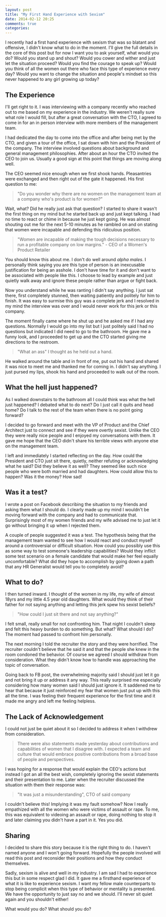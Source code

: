 ```yaml
---
layout: post
title: "My First Hand Experience with Sexism"
date: 2014-02-12 20:25
comments: true
categories: 
---
```


I recently had a first hand experience with sexism that was so blatant and offensive, I didn't know
what to do in the moment.  I'll give the full details in the core of this post but for now I want
you to ask yourself, what would you do?  Would you stand up and shout?  Would you cower and wither
and just let the situation proceed?  Would you find the courage to speak up?  Would you think of all
the women out there who face this type of experience every day?  Would you want to change the
situation and people's mindset so this never happened to any girl growing up today?

<!--more-->

## The Experience

I'll get right to it.  I was interviewing with a company recently who reached out to me based on my
experience in the industry.  We weren't really sure what role I would fill, but after a great
conversation with the CTO, I agreed to come in for an in person interview with more members of the
management team.

I had dedicated the day to come into the office and after being met by the CTO, and given a tour of
the office, I sat down with him and the President of the company.  The interview involved questions
about background and general management philosophies.  After about an hour the CTO invited the CEO
to join us.  Usually a good sign at this point that things are moving along well.

The CEO seemed nice enough when we first shook hands.  Pleasantries were exchanged and then right
out of the gate it happened.  His first question to me:

> "Do you wonder why there are no women on the management team at a company who's product is for
> women?"

Wait, what?  Did he really just ask that question?  I started to share it wasn't the first thing on
my mind but he started back up and just kept talking.  I had no time to react or chime in because he
just kept going.  He was almost shouting out me for the next 5-10 minutes as he rambled on and on
stating that women were incapable and defending this ridiculous position.

> "Women are incapable of making the tough decisions necessary to run a profitable company on low
> margins." - CEO of a Women's Product Retailer

You should know this about me.  I don't do well around _alpha males_.  I personally think saying
you are this type of person is an inexcusable justification for being an asshole.  I don't have time
for it and don't want to be associated with people like this.  I choose to lead by example and just
quietly walk away and ignore these people rather than argue or fight back.

Now you understand while he was ranting I didn't say anything.  I just sat there, first completely
stunned, then waiting patiently and politely for him to finish.  It was easy to surmise this guy was
a complete jerk and I resolved in my mind the interview was over and I would never work for this
jerk or this company.

The moment finally came where he shut up and he asked me if I had any questions.  Normally I would
go into my list but I just politely said I had no questions but indicated I did need to go to the
bathroom.  He gave me a funny look, and I proceeded to get up and the CTO started giving me
directions to the restroom.

> "What an ass" I thought as he held out a hand.

He walked around the table and in front of me, put out his hand and shared it was nice to meet me
and thanked me for coming in.  I didn't say anything. I just pursed my lips, shook his hand and
proceeded to walk out of the room.

## What the hell just happened?

As I walked downstairs to the bathroom all I could think was what the hell just happened?  I debated
what to do next?  Do I just call it quits and head home?  Do I talk to the rest of the team when
there is no point going forward?

I decided to go forward and meet with the VP of Product and the Chief Architect just to connect and
see if they were overtly sexist.  Unlike the CEO they were really nice people and I enjoyed my
conversations with them.  It gave me hope that the CEO didn't share his terrible views with anyone
else on the management team.

I left and immediately I started reflecting on the day.  How could the President and CTO just sit
there, quietly, neither refuting or acknowledging what he said?  Did they believe it as well?  They
seemed like such nice people who were both married and had daughters.  How could allow this to
happen?  Was it the money?  How sad!

## Was it a test?

I wrote a post on Facebook describing the situation to my friends and asking them what I should do.
I clearly made up my mind I wouldn't be moving forward with the company and had to communicate that.
Surprisingly most of my women friends and my wife advised me to just let it go without bringing it
up when I rejected them.

A couple of people suggested it was a test.  The hypothesis being that the management team wanted to
see how I would react and conduct myself around a controversial or difficult situation.  How could
you possibly use this as some way to test someone's leadership capabilities?  Would they inflict
some test scenario on a female candidate that would make her feel equally uncomfortable?  What did
they hope to accomplish by going down a path that any HR Generalist would tell you to completely
avoid?

## What to do?

I then turned inward.  I thought of the women in my life, my wife of almost 18yrs and my little 4.5
year old daughters.  What would they think of their father for not saying anything and letting this
jerk spew his sexist beliefs?

> "How could I just sit there and not say anything?"

I felt small, really small for not confronting him.  That night I couldn't sleep and felt this heavy
burden to do something.  But what?  What should I do?  The moment had passed to confront him
personally.

The next morning I told the recruiter the story and they were horrified.  The recruiter couldn't
believe that he said it and that the people she knew in the room condoned the behavior.  Of course
we agreed I should withdraw from consideration.  What they didn't know how to handle was approaching
the topic of conversation.  

Going back to FB post, the overwhelming majority said I should just let it go and not bring it up or
address it any way.  This really surprised me especially considering how many women said I should
just ignore it.  It saddened me to hear that because it just reinforced my fear that women just put
up with this all the time.  I was feeling their frequent experience for the first time and it made
me angry and left me feeling helpless.

## The Lack of Acknowledgement

I could not just be quiet about it so I decided to address it when I withdrew from consideration.

> There were also statements made yesterday about contributions and capabilities of women that I
> disagree with.  I expected a team and culture that would embrace positive contributions from a
> broad base of people and perspectives.

I was hoping for a response that would explain the CEO's actions but instead I got an all the best
wish, completely ignoring the sexist statements and their presentation to me.  Later when the
recruiter discussed the situation with them their response was:

> "It was just a misunderstanding", CTO of said company

I couldn't believe this!  Implying it was my fault somehow?  Now I really empathized with all the
women who were victims of assault or rape.  To me, this was equivalent to videoing an assault or
rape, doing nothing to stop it and later claiming you didn't have a part in it.  Yes you did.

## Sharing

I decided to share this story because it is the right thing to do.  I haven't named anyone and I
won't going forward.  Hopefully the people involved will read this post and reconsider their
positions and how they conduct themselves.  

Sadly, sexism is alive and well in my industry.  I am sad I had to experience this but in some
respect glad I did.  It gave me a firsthand experience of what it is like to experience sexism.  I
want my fellow male counterparts to stop being complicit when this type of behavior or mentality is
presented.  We have the opportunity to just say no and we should.  I'll never sit quiet again and
you shouldn't either!

What would you do?  What should you do?
